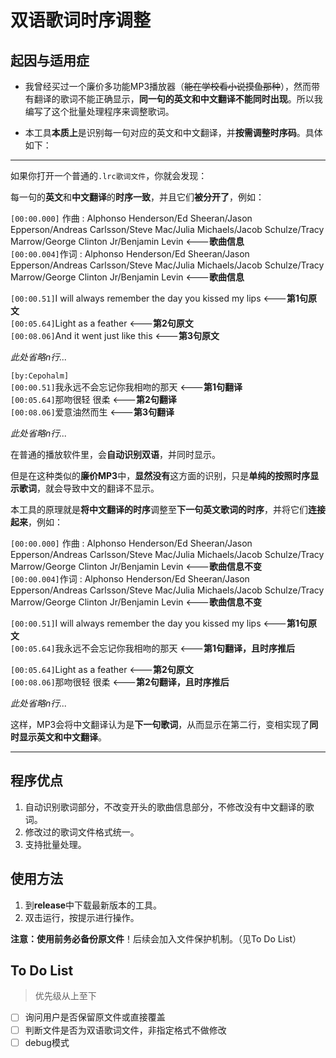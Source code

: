# 双语歌词时序调整

## 起因与适用症
- 我曾经买过一个廉价多功能MP3播放器（~~能在学校看小说摸鱼那种~~），然而带有翻译的歌词不能正确显示，**同一句的英文和中文翻译不能同时出现**。所以我编写了这个批量处理程序来调整歌词。  

- 本工具**本质上**是识别每一句对应的英文和中文翻译，并**按需调整时序码**。具体如下：  

----

如果你打开一个普通的`.lrc歌词文件`，你就会发现：

每一句的**英文**和**中文翻译**的**时序一致**，并且它们**被分开了**，例如：

`[00:00.000]` 作曲 : Alphonso Henderson/Ed Sheeran/Jason Epperson/Andreas Carlsson/Steve Mac/Julia Michaels/Jacob Schulze/Tracy Marrow/George Clinton Jr/Benjamin Levin  <---**歌曲信息**  
`[00:00.004]`作词 : Alphonso Henderson/Ed Sheeran/Jason Epperson/Andreas Carlsson/Steve Mac/Julia Michaels/Jacob Schulze/Tracy Marrow/George Clinton Jr/Benjamin Levin  <---**歌曲信息**  

`[00:00.51]`I will always remember the day you kissed my lips    <---**第1句原文**  
`[00:05.64]`Light as a feather    <---**第2句原文**  
`[00:08.06]`And it went just like this    <---**第3句原文**  

*此处省略n行...*

`[by:Cepohalm]`  
`[00:00.51]`我永远不会忘记你我相吻的那天    <---**第1句翻译**  
`[00:05.64]`那吻很轻 很柔    <---**第2句翻译**  
`[00:08.06]`爱意油然而生    <---**第3句翻译**  

*此处省略n行...*

在普通的播放软件里，会**自动识别双语**，并同时显示。  

但是在这种类似的**廉价MP3**中，**显然没有**这方面的识别，只是**单纯的按照时序显示歌词**，就会导致中文的翻译不显示。    

本工具的原理就是**将中文翻译的时序**调整至**下一句英文歌词的时序**，并将它们**连接起来**，例如：  

`[00:00.000]` 作曲 : Alphonso Henderson/Ed Sheeran/Jason Epperson/Andreas Carlsson/Steve Mac/Julia Michaels/Jacob Schulze/Tracy Marrow/George Clinton Jr/Benjamin Levin  <---**歌曲信息不变**  
`[00:00.004]`作词 : Alphonso Henderson/Ed Sheeran/Jason Epperson/Andreas Carlsson/Steve Mac/Julia Michaels/Jacob Schulze/Tracy Marrow/George Clinton Jr/Benjamin Levin  <---**歌曲信息不变**  

`[00:00.51]`I will always remember the day you kissed my lips   <---**第1句原文**  
`[00:05.64]`我永远不会忘记你我相吻的那天    <---**第1句翻译，且时序推后**  

`[00:05.64]`Light as a feather    <---**第2句原文**  
`[00:08.06]`那吻很轻 很柔    <---**第2句翻译，且时序推后**  

*此处省略n行...*

这样，MP3会将中文翻译认为是**下一句歌词**，从而显示在第二行，变相实现了**同时显示英文和中文翻译**。 

----


## 程序优点

1. 自动识别歌词部分，不改变开头的歌曲信息部分，不修改没有中文翻译的歌词。
2. 修改过的歌词文件格式统一。
3. 支持批量处理。


## 使用方法

1. 到**release**中下载最新版本的工具。
2. 双击运行，按提示进行操作。

**注意：**使用前务必**备份原文件**！后续会加入文件保护机制。（见To Do List）



## To Do List
> 优先级从上至下


- [ ] 询问用户是否保留原文件或直接覆盖
- [ ] 判断文件是否为双语歌词文件，非指定格式不做修改
- [ ] debug模式
